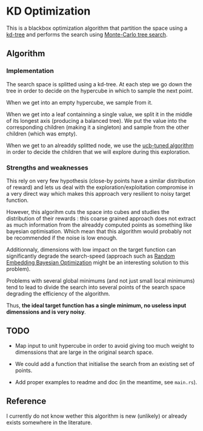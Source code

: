 # KD Optimization

This is a blackbox optimization algorithm that partition the space using a [kd-tree](https://en.wikipedia.org/wiki/K-d_tree) and performs the search using [Monte-Carlo tree search](https://en.wikipedia.org/wiki/Monte_Carlo_tree_search).

## Algorithm

### Implementation

The search space is splitted using a kd-tree. At each step we go down the tree in order to decide on the hypercube in which to sample the next point.

When we get into an empty hypercube, we sample from it.

When we get into a leaf containning a single value, we split it in the middle of its longest axis (producing a balanced tree).
We put the value into the corresponding children (making it a singleton) and sample from the other children (which was empty).

When we get to an alreaddy splitted node, we use the [ucb-tuned algorithm](http://imagine.enpc.fr/~audibert/ucbtuned0.5.pdf) in order to decide the children that we will explore during this exploration.

### Strengths and weaknesses

This rely on very few hypothesis (close-by points have a similar distribution of reward) and lets us deal with the exploration/exploitation compromise in a very direct way which makes this approach very resilient to noisy target function.

However, this algorihm cuts the space into cubes and studies the distribution of their rewards : this coarse grained approach does not extract as much information from the alreaddy computed points as something like bayesian optimisation. Which mean that this algorithm would probably not be recommended if the noise is low enough.

Additionnaly, dimensions with low impact on the target function can significantly degrade the search-speed (approach such as [Random Embedding Bayesian Optimization](https://ml.informatik.uni-freiburg.de/papers/16-JAIR-REMBO.pdf) might be an interesting solution to this problem).

Problems with several global minimums (and not just small local minimums) tend to lead to divide the search into several points of the search space degrading the efficiency of the algorithm.

Thus, **the ideal target function has a single minimum, no useless input dimenssions and is very noisy**.

## TODO

- Map input to unit hypercube in order to avoid giving too much weight to dimenssions that are large in the original search space.

- We could add a function that initialise the search from an existing set of points.

- Add proper examples to readme and doc (in the meantime, see `main.rs`).

## Reference

I currently do not know wether this algorithm is new (unlikely) or already exists somewhere in the literature.
